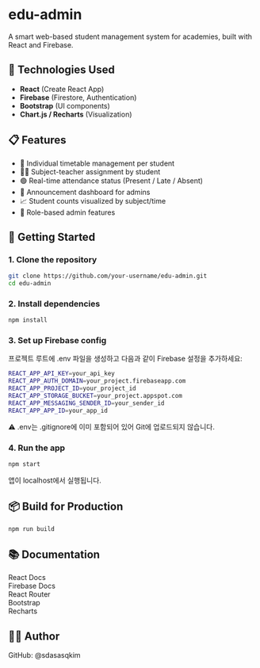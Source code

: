 # edu-admin

A smart web-based student management system for academies, built with React and Firebase.

## 🔧 Technologies Used

- **React** (Create React App)
- **Firebase** (Firestore, Authentication)
- **Bootstrap** (UI components)
- **Chart.js / Recharts** (Visualization)

## 📋 Features

- 📅 Individual timetable management per student  
- 🧑‍🏫 Subject-teacher assignment by student  
- 🟢 Real-time attendance status (Present / Late / Absent)  
- 🔔 Announcement dashboard for admins  
- 📈 Student counts visualized by subject/time  
- 🔐 Role-based admin features  

## 🚀 Getting Started

### 1. Clone the repository

```bash
git clone https://github.com/your-username/edu-admin.git
cd edu-admin
```


### 2. Install dependencies
```bash
npm install
```

### 3. Set up Firebase config
프로젝트 루트에 .env 파일을 생성하고 다음과 같이 Firebase 설정을 추가하세요:
```bash
REACT_APP_API_KEY=your_api_key
REACT_APP_AUTH_DOMAIN=your_project.firebaseapp.com
REACT_APP_PROJECT_ID=your_project_id
REACT_APP_STORAGE_BUCKET=your_project.appspot.com
REACT_APP_MESSAGING_SENDER_ID=your_sender_id
REACT_APP_APP_ID=your_app_id
```
⚠️ .env는 .gitignore에 이미 포함되어 있어 Git에 업로드되지 않습니다.

### 4. Run the app
```bash
npm start
```
앱이 localhost에서 실행됩니다.

## 📦 Build for Production
```bash
npm run build
```

## 📚 Documentation
React Docs  
Firebase Docs  
React Router  
Bootstrap  
Recharts

## 👨‍💻 Author
GitHub: @sdasasqkim